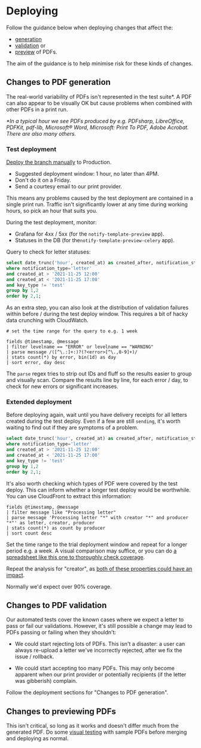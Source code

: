 # Deploying

Follow the guidance below when deploying changes that affect the:

- [generation](#changes-to-pdf-generation)
- [validation](#changes-to-pdf-validation) or
- [preview](#changes-to-previewing-pdfs) of PDFs.

The aim of the guidance is to help minimise risk for these kinds of changes.

## Changes to PDF generation

The real-world variability of PDFs isn't represented in the test suite*. A PDF can also appear to be visually OK but cause problems when combined with other PDFs in a print run.

_*In a typical hour we see PDFs produced by e.g. PDFsharp, LibreOffice, PDFKit, pdf-lib, Microsoft® Word, Microsoft: Print To PDF, Adobe Acrobat. There are also many others._

### Test deployment

[Deploy the branch manually](https://github.com/alphagov/notifications-manuals/wiki/Merging-and-deploying#docker-apps-antivirus-template-preview) to Production.

- Suggested deployment window: 1 hour, no later than 4PM.
- Don't do it on a Friday.
- Send a courtesy email to our print provider.

This means any problems caused by the test deployment are contained in a single print run. Traffic isn't significantly lower at any time during working hours, so pick an hour that suits you.

During the test deployment, monitor:

- Grafana for 4xx / 5xx (for the `notify-template-preview` app).
- Statuses in the DB (for the`notify-template-preview-celery` app).

Query to check for letter statuses:

```sql
select date_trunc('hour', created_at) as created_after, notification_status, count(*) from notifications
where notification_type='letter'
and created_at > '2021-11-25 12:00'
and created_at < '2021-11-25 17:00'
and key_type != 'test'
group by 1,2
order by 2,1;
```

As an extra step, you can also look at the distribution of validation failures within before / during the test deploy window. This requires a bit of hacky data crunching with CloudWatch.

```
# set the time range for the query to e.g. 1 week

fields @timestamp, @message
| filter levelname == "ERROR" or levelname == "WARNING"
| parse message /([^\.:]+:)?(?<error>[^\.,0-9]+)/
| stats count(*) by error, bin(1d) as day
| sort error, day desc
```

The `parse` regex tries to strip out IDs and fluff so the results easier to group and visually scan. Compare the results line by line, for each error / day, to check for new errors or significant increases.

### Extended deployment

Before deploying again, wait until you have delivery receipts for all letters created during the test deploy. Even if a few are still `sending`, it's worth waiting to find out if they are symptoms of a problem.

```sql
select date_trunc('hour', created_at) as created_after, notification_status, count(*) from notifications
where notification_type='letter'
and created_at > '2021-11-25 12:00'
and created_at < '2021-11-25 17:00'
and key_type != 'test'
group by 1,2
order by 2,1;
```

It's also worth checking which types of PDF were covered by the test deploy. This can inform whether a longer test deploy would be worthwhile. You can use CloudFront to extract this information:

```
fields @timestamp, @message
| filter message like "Processing letter"
| parse message 'Processing letter "*" with creator "*" and producer "*"' as letter, creator, producer
| stats count(*) as count by producer
| sort count desc
```

Set the time range to the trial deployment window and repeat for a longer period e.g. a week. A visual comparison may suffice, or you can do [a spreadsheet like this one to thoroughly check coverage](https://docs.google.com/spreadsheets/d/1U2W80usGVXB3rOQg7mJBfUswRSulT7uGsxFnnVN_hiI/edit#gid=0).

Repeat the analysis for "creator", as [both of these properties could have an impact](https://tex.stackexchange.com/questions/590864/pdfcreator-vs-pdfproducer-pdf-metadata-in-hyperref-hypersetup#:~:text=according%20to%20the%20pdf%20reference,%3DWord%2C%20Producer%3Dprinttopdf).

Normally we'd expect over 90% coverage.

## Changes to PDF validation

Our automated tests cover the known cases where we expect a letter to pass or fail our validations. However, it's still possible a change may lead to PDFs passing or failing when they shouldn't:

- We could start rejecting lots of PDFs. This isn't a disaster: a user can always re-upload a letter we've incorrectly rejected, after we fix the issue / rollback.

- We could start accepting too many PDFs. This may only become apparent when our print provider or potentially recipients (if the letter was gibberish) complain.

Follow the deployment sections for "Changes to PDF generation".

## Changes to previewing PDFs

This isn't critical, so long as it works and doesn't differ much from the generated PDF. Do some [visual testing](visual-testing.md) with sample PDFs before merging and deploying as normal.
